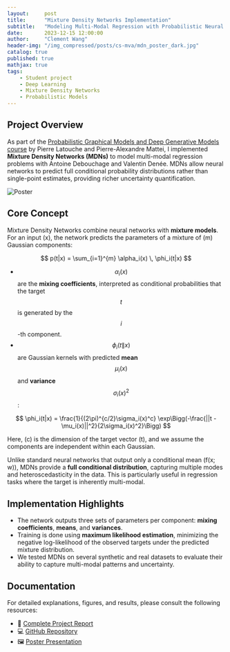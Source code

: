 ```yaml
---
layout:     post
title:      "Mixture Density Networks Implementation"
subtitle:   "Modeling Multi-Modal Regression with Probabilistic Neural Networks"
date:       2023-12-15 12:00:00
author:     "Clement Wang"
header-img: "/img_compressed/posts/cs-mva/mdn_poster_dark.jpg"
catalog: true
published: true
mathjax: true
tags:
    - Student project
    - Deep Learning
    - Mixture Density Networks
    - Probabilistic Models
---
```


## Project Overview

As part of the [Probabilistic Graphical Models and Deep Generative Models course](https://lmbp.uca.fr/~latouche/mva/IntroductiontoProbabilisticGraphicalModelsMVA.html) by Pierre Latouche and Pierre-Alexandre Mattei, I implemented **Mixture Density Networks (MDNs)** to model multi-modal regression problems with Antoine Debouchage and Valentin Denée. MDNs allow neural networks to predict full conditional probability distributions rather than single-point estimates, providing richer uncertainty quantification.

![Poster](/img_compressed/posts/cs-mva/mdn_poster.jpg)


## Core Concept

Mixture Density Networks combine neural networks with **mixture models**. For an input \(x\), the network predicts the parameters of a mixture of \(m\) Gaussian components:


$$
p(t|x) = \sum_{i=1}^{m} \alpha_i(x) \, \phi_i(t|x)
$$

- $$\alpha_i(x)$$ are the **mixing coefficients**, interpreted as conditional probabilities that the target $$t$$ is generated by the $$i$$-th component.  
- $$\phi_i(t\|x)$$ are Gaussian kernels with predicted **mean** $$\mu_i(x)$$ and **variance** $$\sigma_i(x)^2$$:

$$
\phi_i(t|x) = \frac{1}{(2\pi)^{c/2}\sigma_i(x)^c} \exp\Bigg(-\frac{||t - \mu_i(x)||^2}{2\sigma_i(x)^2}\Bigg)
$$

Here, \(c\) is the dimension of the target vector \(t\), and we assume the components are independent within each Gaussian.

Unlike standard neural networks that output only a conditional mean \(f(x; w)\), MDNs provide a **full conditional distribution**, capturing multiple modes and heteroscedasticity in the data. This is particularly useful in regression tasks where the target is inherently multi-modal.


## Implementation Highlights

- The network outputs three sets of parameters per component: **mixing coefficients**, **means**, and **variances**.  
- Training is done using **maximum likelihood estimation**, minimizing the negative log-likelihood of the observed targets under the predicted mixture distribution.  
- We tested MDNs on several synthetic and real datasets to evaluate their ability to capture multi-modal patterns and uncertainty.  


## Documentation

For detailed explanations, figures, and results, please consult the following resources:

- 📄 [Complete Project Report](https://raw.githubusercontent.com/clementw168/mixture-density-net/main/assets/report.pdf)  
- 💻 [GitHub Repository](https://github.com/clementw168/mixture-density-net)  
- 🖼️ [Poster Presentation](https://raw.githubusercontent.com/clementw168/mixture-density-net/main/assets/poster.pdf)  

